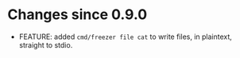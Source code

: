 Changes since 0.9.0
===================

* FEATURE: added `cmd/freezer file cat` to write files, in plaintext, straight to stdio.